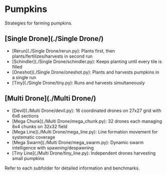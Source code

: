 # Pumpkins

Strategies for farming pumpkins.

## [Single Drone](./Single Drone/)
- [Rerun](./Single Drone/rerun.py): Plants first, then plants/fertilizes/harvests in second run
- [Schindler](./Single Drone/schindler.py): Keeps planting until every tile is filled
- [Oneshot](./Single Drone/oneshot.py): Plants and harvests pumpkins in a single run
- [Tiny](./Single Drone/tiny.py): Runs and harvests simultaneously

## [Multi Drone](./Multi Drone/)
- [Devil](./Multi Drone/devil.py): 16 coordinated drones on 27x27 grid with 6x6 sections
- [Mega Chunk](./Multi Drone/mega_chunk.py): 32 drones each managing 8x4 chunks on 32x32 field
- [Mega Line](./Multi Drone/mega_line.py): Line formation movement for systematic coverage
- [Mega Swarm](./Multi Drone/mega_swarm.py): Dynamic swarm intelligence with spawning/despawning
- [Tiny Line](./Multi Drone/tiny_line.py): Independent drones harvesting small pumpkins

Refer to each subfolder for detailed information and benchmarks.
